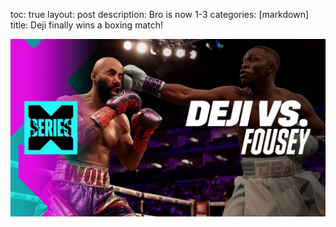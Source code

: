 toc: true
layout: post
description: Bro is now 1-3
categories: [markdown]
title: Deji finally wins a boxing match!

![business nexus](images/DejibeatFousey.jpg)

